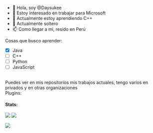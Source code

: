 - 👋 Hola, soy @Daysukee
- 👀 Estoy interesado en trabajar para Microsoft
- 🌱 Actualmente estoy aprendiendo C++
- 💞️ Actualmente soltero 
- 📫 Como llegar a mi, resido en Perú

Cosas que busco aprender:
- [x] Java
- [ ] C++
- [ ] Python
- [ ] JavaScript
<br>
Puedes ver en mis repositorios mis trabajos actuales, tengo varios en privados y en otras organizaciones<br>
Plugins:<br>

#### Stats:
![](https://github-profile-summary-cards.vercel.app/api/cards/profile-details?username=Daysukee&theme=github_dark)
![](https://github-profile-summary-cards.vercel.app/api/cards/stats?username=Daysukee&theme=github_dark)

<a href="https://github.com/Daysukee">
  <img align="center" src="https://github-readme-stats-anuraghazra1.vercel.app/api?username=daysukee&show_icons=true&include_all_commits=false&theme=radical&count_private=true%22%20alt=%22Daysukee%27s%20Github%20Estadísticas" />
</a>

<!---
Daysukee/Daysukee is a ✨ special ✨ repository because its `README.md` (this file) appears on your GitHub profile.
You can click the Preview link to take a look at your changes.
--->
